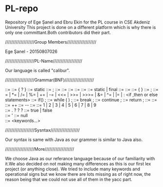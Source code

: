 # PL-repo
Repository of Ege Şanel and Ebru Ekin for the PL course in CSE Akdeniz University
This project is done on a different platform which is why there is only one committant.Both contributors did their part.

///////////////////Group Members///////////////////

Ege Şanel - 20150807026


///////////////////PL-Name/////////////////// 

Our language is called "calibur".

///////////////////Grammar(BNF)///////////////////

<import declarations> ::= <import declaration>
<class body> ::= { <class body declarations>? }
<static> ::= static 
<field declaration> ::= <field modifiers> <type> <variable declarators> ;
<field modifiers> ::= <field modifier>
<variable declarations> ::= <variable declarator> 
<variable initializer> ::= <expression>
<method declaration> ::= <method header> <method body>
<constant declaration> ::= <constant modifiers> <type> <variable declarator> 
<constant modifiers> ::=  static | final 
<type> ::= <primitive type>
<class type> ::= <type name> 
<block> ::= { <block statements> } 
<empty statement> ::= ;
<Assignment> ::= = | *= | /= | %= | += | -= | <<= | >>= | >>>= | &= | ^= | |= | :
<if ,then or else statements>  ::= if(<expression>) ;
<while statement> ::= while ( <expression> ) ; 
<break statement> ::= break <identifier> ;
<continue statement> ::= continue <identifier> ;
<return statement> ::= return <expression> ;
<constant expression> ::= <expression> 
<conditional expression> ::= <conditional or expression>
<increment expression> ::= ++
<decrement expression> ::= -- 
<simple type name> ::= <identifier> 
<non zero digit> ::= 1 | 2 | 3 | 4 | 5 | 6 | 7 | 8 | 9  
<floating-point literal> ::= <digits> . <digits>? <exponent part>? <float type suffix>? 
<boolean literal> ::= true | false  
<character literal> ::= ' <single character>
<NULL> ::= null  
<keyword> ::= <keywords...>  
  
///////////////////Sysntax///////////////////

Our syntax is same with Java as our grammer is similar to Java also.

///////////////////More///////////////////

We choose Java as our referance language because of our familiarity with it.We also decided on not making many differences as this is our first lex project (or anything close). We tried to include many keywords and operational signs but we know there are lots missing as of right now, the reason being that we could not use all of them in the yacc part.
